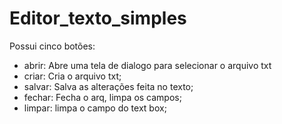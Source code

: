 # Editor_texto_simples
Possui cinco botões:
* abrir: Abre uma tela de dialogo para selecionar o arquivo txt
* criar: Cria o arquivo txt;
* salvar: Salva as alterações feita no texto;
* fechar: Fecha o arq, limpa os campos;
* limpar: limpa o campo do text box;
